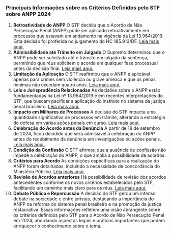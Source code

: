 ### Principais Informações sobre os Critérios Definidos pelo STF sobre ANPP 2024
1. **Retroatividade do ANPP**
O STF decidiu que o Acordo de Não Persecução Penal (ANPP) pode ser aplicado retroativamente em processos que estavam em andamento na vigência da Lei 13.964/2019. Esta decisão foi proferida no julgamento do HC 185.913/DF.
[Leia mais aqui.](https://noticias.stf.jus.br/postsnoticias/stf-define-limites-da-retroatividade-dos-acordos-de-nao-persecucao-penal/)
2. **Admissibilidade até Trânsito em Julgado**
O Supremo determinou que o ANPP pode ser solicitado até o trânsito em julgado da sentença, permitindo que réus solicitem o acordo em qualquer fase processual antes da decisão final.
[Leia mais aqui.](https://www.conjur.com.br/2024-set-18/anpp-pode-ser-solicitado-ate-o-transito-em-julgado-decide-supremo/)
3. **Limitação da Aplicação**
O STF reafirmou que o ANPP é aplicável apenas para crimes sem violência ou grave ameaça e que as penas mínimas não excedam quatro anos.
[Leia mais aqui.](https://noticias.stf.jus.br/postsnoticias/stf-forma-maioria-pela-retroatividade-de-acordo-de-nao-persecucao-penal/)
4. **Leis e Jurisprudência Relacionadas**
As decisões sobre o ANPP estão fundamentadas na Lei nº 13.964/2019 e em recentes interpretações do STF, que buscam pacificar a aplicação do instituto no sistema de justiça penal brasileiro.
[Leia mais aqui.](https://www.jota.info/opiniao-e-analise/colunas/elas-no-jota/retroatividade-do-anpp-e-pacificacao-jurisprudencial-de-sua-celebracao)
5. **Impacto em Milhares de Processos**
A decisão do STF impacta uma quantidade significativa de processos em trâmite, alterando a estratégia de defesa em várias ações penais em curso.
[Leia mais aqui.](https://www.conjur.com.br/2024-out-03/decisao-do-stf-sobre-anpp-impacta-milhares-de-processos-em-tramitacao/)
6. **Celebração do Acordo antes da Denúncia**
A partir de 18 de setembro de 2024, ficou decidido que será admissível a celebração do ANPP antes do recebimento da denúncia em investigações ou ações penais.
[Leia mais aqui.](https://www.mpgo.mp.br/portal/arquivos/2024/11/04/17_31_52_808_Informacao_Tecnico_Juridica_04_2024_ANPP_e_as_novas_teses_fixadas_pelo_STF_e_ST.pdf)
7. **Condição da Confissão**
O STF afirmou que a ausência de confissão não impede a celebração do ANPP, o que amplia a possibilidade de acordos.
8. **Critérios para Acordo**
As condições específicas para a realização do ANPP foram detalhadas, incluindo a necessidade de concordância do Ministério Público.
[Leia mais aqui.](https://www.stj.jus.br/sites/portalp/Paginas/Comunicacao/Noticias/2024/06112024-Em-repetitivo--Terceira-Secao-fixa-teses-sobre-aplicacao-retroativa-do-ANPP.aspx)
9. **Revisão de Acordos anteriores**
Há possibilidade de revisão dos acordos antecedentes conforme os novos critérios estabelecidos pelo STF, facilitando um caminho mais claro para os réus.
[Leia mais aqui.](https://www.poder360.com.br/poder-justica/acordo-de-nao-persecucao-vale-para-casos-em-andamento-decide-stf/)
10. **Debate Público e Repercussão**
A decisão do STF gerou um intenso debate na sociedade e entre juristas, destacando a importância do ANPP na reforma do sistema penal brasileiro e na promoção da justiça restaurativa.
Essas informações refletem uma visão abrangente sobre os critérios definidos pelo STF para o Acordo de Não Persecução Penal em 2024, abordando aspectos legais e práticos importantes que podem enriquecer o conhecimento sobre o tema.